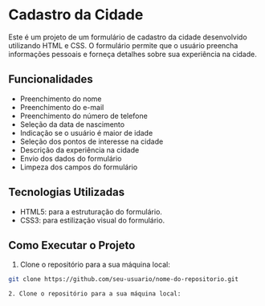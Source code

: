 # Cadastro da Cidade

Este é um projeto de um formulário de cadastro da cidade desenvolvido utilizando HTML e CSS. O formulário permite que o usuário preencha informações pessoais e forneça detalhes sobre sua experiência na cidade.

## Funcionalidades

- Preenchimento do nome
- Preenchimento do e-mail
- Preenchimento do número de telefone
- Seleção da data de nascimento
- Indicação se o usuário é maior de idade
- Seleção dos pontos de interesse na cidade
- Descrição da experiência na cidade
- Envio dos dados do formulário
- Limpeza dos campos do formulário

## Tecnologias Utilizadas

- HTML5: para a estruturação do formulário.
- CSS3: para estilização visual do formulário.

## Como Executar o Projeto

1. Clone o repositório para a sua máquina local:

```bash
git clone https://github.com/seu-usuario/nome-do-repositorio.git

2. Clone o repositório para a sua máquina local:
